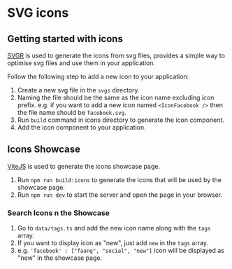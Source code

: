 # SVG icons

## Getting started with icons

[SVGR](https://react-svgr.com/) is used to generate the icons from svg files, provides a simple way to optimise svg files and use them in your application.

Follow the following step to add a new icon to your application:

1. Create a new svg file in the `svgs` directory.
2. Naming the file should be the same as the icon name excluding icon prefix. e.g. if you want to add a new icon named `<IconFacebook />` then the file name should be `facebook.svg`.
3. Run `build` command in icons directory to generate the icon component.
4. Add the icon component to your application.

## Icons Showcase

[ViteJS](https://vitejs.dev/) is used to generate the icons showcase page.

1. Run `npm run build:icons` to generate the icons that will be used by the showcase page.
2. Run `npm run dev` to start the server and open the page in your browser.

### Search Icons n the Showcase

1. Go to `data/tags.ts` and add the new icon name along with the `tags` array.
2. If you want to display icon as "new", just add `new` in the `tags` array.
3. e.g. `'facebook' : ["faang", "social", "new"]` icon will be displayed as "new" in the showcase page.
